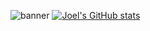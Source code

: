 <img src='https://media0.giphy.com/media/hiFrkuBweqx9i8aIc7/giphy.gif' alt="banner"></img>
[![Joel's GitHub stats](https://github-readme-stats.vercel.app/api?username=joel-vgw&show_icons=true&theme=tokyonight&count_private=true&include_all_commits=true )](https://github.com/joel-vgw/github-readme-stats)
